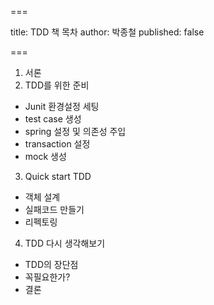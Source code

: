 === 

title: TDD 책 목차
author: 박종철
published: false

=== 

1. 서론
2. TDD를 위한 준비
 - Junit 환경설정 세팅
 - test case 생성
 - spring 설정 및 의존성 주입
 - transaction 설정
 - mock 생성
3. Quick start TDD
 - 객체 설계
 - 실패코드 만들기
 - 리펙토링
4. TDD 다시 생각해보기
 - TDD의 장단점
 - 꼭필요한가?
 - 결론
 
